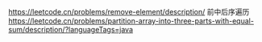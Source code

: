 https://leetcode.cn/problems/remove-element/description/
前中后序遍历
https://leetcode.cn/problems/partition-array-into-three-parts-with-equal-sum/description/?languageTags=java
